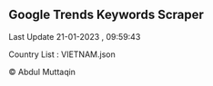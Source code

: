

## Google Trends Keywords Scraper 
 
Last Update 21-01-2023 , 09:59:43

Country List :
VIETNAM.json



© Abdul Muttaqin 
